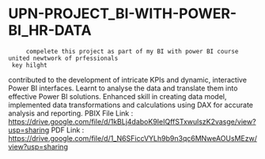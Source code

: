 # UPN-PROJECT_BI-WITH-POWER-BI_HR-DATA
         compelete this project as part of my BI with power BI course united newtwork of prfessionals
     key hilght 
contributed to the development of intricate KPIs and dynamic, interactive Power BI interfaces.
Learnt to analyse the data and translate them into effective Power BI solutions.
Enhanced skill in creating data model, implemented data transformations and calculations using DAX for accurate analysis and reporting.
PBIX File Link : https://drive.google.com/file/d/1kBLj4daboK9IeIQffSTxwulszK2vasge/view?usp=sharing PDF Link : https://drive.google.com/file/d/1_N6SFiccVYLh9b9n3qc6MNweAOUsMEzw/view?usp=sharing
